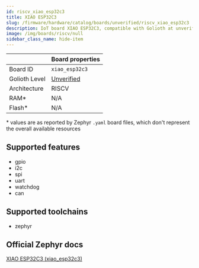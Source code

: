 ```yaml
---
id: riscv_xiao_esp32c3
title: XIAO ESP32C3
slug: /firmware/hardware/catalog/boards/unverified/riscv_xiao_esp32c3
description: IoT board XIAO ESP32C3, compatible with Golioth at unverified level.
image: /img/boards/riscv/null
sidebar_class_name: hide-item
---
```


[//]: # (This is an auto-generated file, do not edit! Changes to it will be lost upon re-generation)



|                | Board properties     |
| -------------  | -------------------- |
| Board ID       | `xiao_esp32c3` |
| Golioth Level  | [Unverified](/firmware/hardware#unverified-boards) |
| Architecture   | RISCV |
| RAM*           | N/A |
| Flash*         | N/A |

\* values are as reported by Zephyr `.yaml` board files, which don't represent the overall available resources



## Supported features

* gpio
* i2c
* spi
* uart
* watchdog
* can

## Supported toolchains

* zephyr

## Official Zephyr docs

[XIAO ESP32C3 (xiao_esp32c3)](https://docs.zephyrproject.org/latest/boards/riscv/xiao_esp32c3/doc/index.html)
